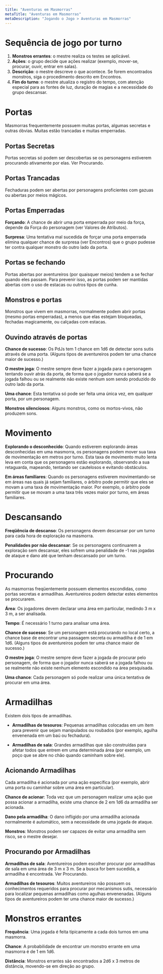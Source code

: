 ```yaml
---
title: "Aventuras em Masmorras"
metaTitle: "Aventuras em Masmorras"
metaDescription: "Jogando o Jogo > Aventuras em Masmorras"
---
```


# Sequência de jogo por turno

1. **Monstros errantes**: o mestre realiza os testes se aplicável.
2. **Ações**: o grupo decide que ações realizar (exemplo, mover-se, procurar, ouvir, entrar em salas).
3. **Descrição**: o mestre descreve o que acontece. Se forem encontrados monstros, siga o procedimento descrito em Encontros.
4. **Fim do turno**: o mestre atualiza o registro do tempo, com atenção especial para as fontes de luz, duração de magias e a necessidade do grupo descansar.

# Portas
Masmorras frequentemente possuem muitas portas, algumas secretas e outras óbvias. Muitas estão trancadas e muitas emperradas.

## Portas Secretas
Portas secretas só podem ser descobertas se os personagens estiverem procurando ativamente por elas. Ver Procurando. 

## Portas Trancadas
Fechaduras podem ser abertas por personagens proficientes com gazuas ou abertas por meios mágicos.

## Portas Emperradas
**Forçando**: A chance de abrir uma porta emperrada por meio da força, depende da Força do personagem (ver Valores de Atributos).

**Surpresa**: Uma tentativa mal sucedida de forçar uma porta emperrada elimina qualquer chance de surpresa (ver Encontros) que o grupo pudesse ter contra qualquer monstro do outro lado da porta.

## Portas se fechando
Portas abertas por aventureiros (por quaisquer meios) tendem a se fechar quando eles passam. Para prevenir isso, as portas podem ser mantidas abertas com o uso de estacas ou outros tipos de cunha.

## Monstros e portas
Monstros que vivem em masmorras, normalmente podem abrir portas (mesmo portas emperradas), a menos que elas estejam bloqueadas, fechadas magicamente, ou calçadas com estacas.

## Ouvindo através de portas

**Chance de sucesso**: Os PdJs tem 1 chance em 1d6 de detectar sons sutis através de uma porta. (Alguns tipos de aventureiros podem ter uma chance maior de sucesso.)

**O mestre joga**: O mestre sempre deve fazer a jogada para o personagem tentando ouvir atrás da porta, de forma que o jogador nunca saberá se a jogada falhou ou se realmente não existe nenhum som sendo produzido do outro lado da porta.

**Uma chance**: Esta tentativa só pode ser feita uma única vez, em qualquer porta, por um personagem.

**Monstros silenciosos**: Alguns monstros, como os mortos-vivos, não produzem sons.

# Movimento

**Explorando o desconhecido**: Quando estiverem explorando áreas desconhecidas em uma masmorra, os personagens podem mover sua taxa de movimentação em metros por turno. Esta taxa de movimento muito lenta leva em conta que os personagens estão explorando, observando a sua retaguarda, mapeando, tentando ser cautelosos e evitando obstáculos. 

**Em áreas familiares**: Quando os personagens estiverem movimentando-se em áreas nas quais já sejam familiares, o árbitro pode permitir que eles se movam a uma taxa de movimentação maior. Por exemplo, o árbitro pode permitir que se movam a uma taxa três vezes maior por turno, em áreas familiares.

# Descansando

**Freqüência de descanso**: Os personagens devem descansar por um turno para cada hora de exploração na masmorra.

**Penalidades por não descansar**: Se os personagens continuarem a exploração sem descansar, eles sofrem uma penalidade de -1 nas jogadas de ataque e dano até que tenham descansado por um turno.

# Procurando

As masmorras freqüentemente possuem elementos escondidas, como portas secretas e armadilhas. Aventureiros podem detectar estes elementos se procurarem.

**Área**: Os jogadores devem declarar uma área em particular, medindo 3 m x 3 m, a ser analisada.

**Tempo**: É necessário 1 turno para analisar uma área.

**Chance de sucesso**: Se um personagem está procurando no local certo, a chance base de encontrar uma passagem secreta ou armadilha é de 1 em 1d6. (Alguns tipos de aventureiros podem ter uma chance maior de sucesso.)

**O mestre joga**: O mestre sempre deve fazer a jogada de procurar pelo personagem, de forma que o jogador nunca saberá se a jogada falhou ou se realmente não existe nenhum elemento escondido na área pesquisada.

**Uma chance**: Cada personagem só pode realizar uma única tentativa de procurar em uma área.

# Armadilhas
Existem dois tipos de armadilhas.

* **Armadilhas de tesouros**: Pequenas armadilhas colocadas em um item para prevenir que sejam manipulados ou roubados (por exemplo, agulha envenenada em um baú ou fechadura).

* **Armadilhas de sala**: Grandes armadilhas que são construídas para afetar todos que entrem em uma determinada área (por exemplo, um poço que se abre no chão quando caminham sobre ele).

## Acionando Armadilhas

Cada armadilha é acionada por uma ação específica (por exemplo, abrir uma porta ou caminhar sobre uma área em particular).

**Chance de acionar**: Toda vez que um personagem realizar uma ação que possa acionar a armadilha, existe uma chance de 2 em 1d6 da armadilha ser acionada.

**Dano pela armadilha**: O dano infligido por uma armadilha acionada normalmente é automático, sem a necessidade de uma jogada de ataque.

**Monstros**: Monstros podem ser capazes de evitar uma armadilha sem risco, se o mestre desejar.

## Procurando por Armadilhas

**Armadilhas de sala**: Aventureiros podem escolher procurar por armadilhas de sala em uma área de 3 m x 3 m. Se a busca for bem sucedida, a armadilha é encontrada. Ver Procurando.

**Armadilhas de tesouros**: Muitos aventureiros não possuem os conhecimentos requeridos para procurar por mecanismos sutis, necessário para localizar pequenas armadilhas como agulhas envenenadas.  (Alguns tipos de aventureiros podem ter uma chance maior de sucesso.)

# Monstros errantes

**Frequência**: Uma jogada é feita tipicamente a cada dois turnos em uma masmorra.

**Chance**: A probabilidade de encontrar um monstro errante em uma masmorra é de 1 em 1d6.

**Distância**: Monstros errantes são encontrados a 2d6 x 3 metros de distância, movendo-se em direção ao grupo.
